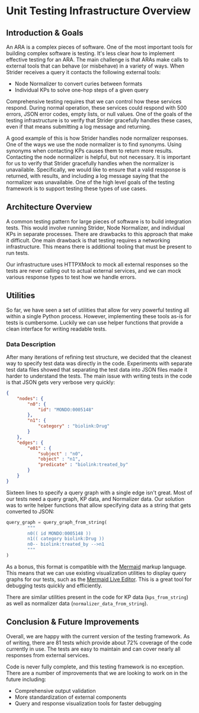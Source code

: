 # Unit Testing Infrastructure Overview



## Introduction & Goals

An ARA is a complex pieces of software. One of the most important tools for building complex software is testing. It's less clear *how* to implement effective testing for an ARA. The main challenge is that ARAs make calls to external tools that can behave (or misbehave) in a variety of ways. When Strider receives a query it contacts the following external tools:

- Node Normalizer to convert curies between formats
- Individual KPs to solve one-hop steps of a given query

Comprehensive testing requires that we can control how these services respond. During normal operation, these services could respond with 500 errors, JSON error codes, empty lists, or null values. One of the goals of the testing infrastructure is to verify that Strider gracefully handles these cases, even if that means submitting a log message and returning.

A good example of this is how Strider handles node normalizer responses. One of the ways we use the node normalizer is to find synonyms. Using synonyms when contacting KPs causes them to return more results. Contacting the node normalizer is helpful, but not necessary. It is important for us to verify that Strider gracefully handles when the normalizer is unavailable. Specifically, we would like to ensure that a valid ressponse is returned, with results, and including a log message saying that the normalizer was unavailable. One of the high level goals of the testing framework is to support testing these types of use cases.

## Architecture Overview

A common testing pattern for large pieces of software is to build integration tests. This would involve running Strider, Node Normalizer, and individual KPs in separate processes. There are drawbacks to this approach that make it difficult. One main drawback is that testing requires a networking infrastructure. This means there is additional tooling that must be present to run tests.

Our infrastructure uses HTTPXMock to mock all external responses so the tests are never calling out to actual external services, and we can mock various response types to test how we handle errors.

## Utilities

So far, we have seen a set of utilities that allow for very powerful testing all within a single Python process. However, implementing these tools as-is for tests is cumbersome. Luckily we can use helper functions that provide a clean interface for writing readable tests.

### Data Description

After many iterations of refining test structure, we decided that the cleanest way to specify test data was directly in the code. Experiments with separate test data files showed that separating the test data into JSON files made it harder to understand the tests. The main issue with writing tests in the code is that JSON gets very verbose very quickly:

```json
{
	"nodes": {
		"n0": {
			"id": "MONDO:0005148"
		},
		"n1": {
			"category" : "biolink:Drug"
		}
	},
	"edges": {
		"e01" : {
			"subject" : "n0",
			"object" : "n1",
			"predicate" : "biolink:treated_by"
		}
	}
}
```

Sixteen lines to specify a query graph with a single edge isn't great. Most of our tests need a query graph, KP data, and Normalizer data. Our solution was to write helper functions that allow specifying data as a string that gets converted to JSON:

```python
query_graph = query_graph_from_string(
        """
        n0(( id MONDO:0005148 ))
        n1(( category biolink:Drug ))
        n0-- biolink:treated_by -->n1
        """
)
```

As a bonus, this format is compatible with the [Mermaid](https://mermaid-js.github.io/mermaid/#/) markup language. This means that we can use existing visualization utilities to display query graphs for our tests, such as the [Mermaid Live Editor](https://mermaid-js.github.io/mermaid-live-editor/#/edit/eyJjb2RlIjoiZ3JhcGggVERcbiAgICAgICAgbjAoKCBpZCBNT05ETzowMDA1MTQ4ICkpXG4gICAgICAgIG4xKCggY2F0ZWdvcnkgYmlvbGluazpEcnVnICkpXG4gICAgICAgIG4wLS0gYmlvbGluazp0cmVhdGVkX2J5IC0tPm4xXG5cdFx0IiwibWVybWFpZCI6e30sInVwZGF0ZUVkaXRvciI6ZmFsc2V9). This is a great tool for debugging tests quickly and efficiently.

There are similar utilities present in the code for KP data (`kps_from_string`) as well as normalizer data (`normalizer_data_from_string`). 

## Conclusion & Future Improvements

Overall, we are happy with the current version of the testing framework. As of writing, there are 81 tests which provide about 72% coverage of the code currently in use. The tests are easy to maintain and can cover nearly all responses from external services.

Code is never fully complete, and this testing framework is no exception. There are a number of improvements that we are looking to work on in the future including:

- Comprehensive output validation
- More standardization of external components
- Query and response visualization tools for faster debugging
